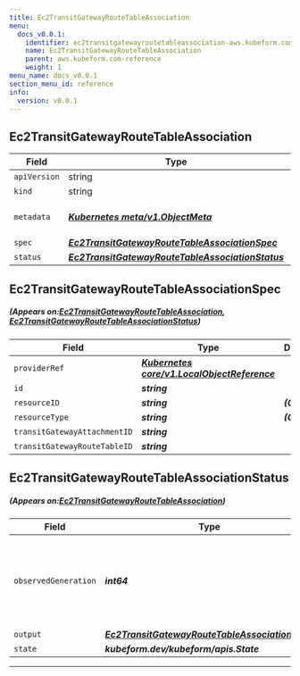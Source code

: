 ```yaml
---
title: Ec2TransitGatewayRouteTableAssociation
menu:
  docs_v0.0.1:
    identifier: ec2transitgatewayroutetableassociation-aws.kubeform.com
    name: Ec2TransitGatewayRouteTableAssociation
    parent: aws.kubeform.com-reference
    weight: 1
menu_name: docs_v0.0.1
section_menu_id: reference
info:
  version: v0.0.1
---
```


## Ec2TransitGatewayRouteTableAssociation
| Field | Type | Description |
| ------ | ----- | ----------- |
| `apiVersion` | string | `aws.kubeform.com/v1alpha1` |
|    `kind` | string | `Ec2TransitGatewayRouteTableAssociation` |
| `metadata` | ***[Kubernetes meta/v1.ObjectMeta](https://kubernetes.io/docs/reference/generated/kubernetes-api/v1.13/#objectmeta-v1-meta)***|Refer to the Kubernetes API documentation for the fields of the `metadata` field.|
| `spec` | ***[Ec2TransitGatewayRouteTableAssociationSpec](#Ec2TransitGatewayRouteTableAssociationSpec)***||
| `status` | ***[Ec2TransitGatewayRouteTableAssociationStatus](#Ec2TransitGatewayRouteTableAssociationStatus)***||
## Ec2TransitGatewayRouteTableAssociationSpec
##### (Appears on:[Ec2TransitGatewayRouteTableAssociation](#Ec2TransitGatewayRouteTableAssociation), [Ec2TransitGatewayRouteTableAssociationStatus](#Ec2TransitGatewayRouteTableAssociationStatus))
| Field | Type | Description |
| ------ | ----- | ----------- |
| `providerRef` | ***[Kubernetes core/v1.LocalObjectReference](https://kubernetes.io/docs/reference/generated/kubernetes-api/v1.13/#localobjectreference-v1-core)***||
| `id` | ***string***||
| `resourceID` | ***string***| ***(Optional)*** |
| `resourceType` | ***string***| ***(Optional)*** |
| `transitGatewayAttachmentID` | ***string***||
| `transitGatewayRouteTableID` | ***string***||
## Ec2TransitGatewayRouteTableAssociationStatus
##### (Appears on:[Ec2TransitGatewayRouteTableAssociation](#Ec2TransitGatewayRouteTableAssociation))
| Field | Type | Description |
| ------ | ----- | ----------- |
| `observedGeneration` | ***int64***| ***(Optional)*** Resource generation, which is updated on mutation by the API Server.|
| `output` | ***[Ec2TransitGatewayRouteTableAssociationSpec](#Ec2TransitGatewayRouteTableAssociationSpec)***| ***(Optional)*** |
| `state` | ***kubeform.dev/kubeform/apis.State***| ***(Optional)*** |
---
